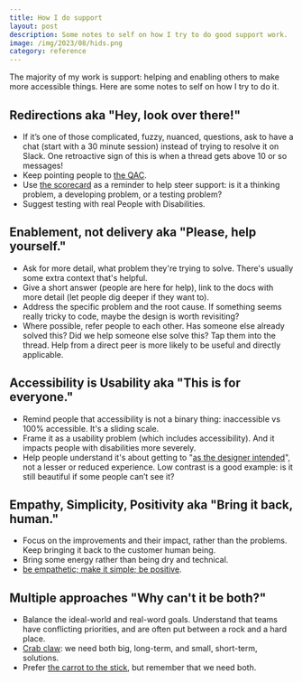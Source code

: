 ```yaml
---
title: How I do support
layout: post
description: Some notes to self on how I try to do good support work.
image: /img/2023/08/hids.png
category: reference
---
```


The majority of my work is support: helping and enabling others to make more accessible things. Here are some notes to self on how I try to do it.

## Redirections aka "Hey, look over there!"

- If it’s one of those complicated, fuzzy, nuanced, questions, ask to have a chat (start with a 30 minute session) instead of trying to resolve it on Slack. One retroactive sign of this is when a thread gets above 10 or so messages!
- Keep pointing people to [the QAC](http://naga.co.za/2021/12/13/qac/).
- Use [the scorecard](https://naga.co.za/2023/06/22/accessible-engineering-scorecard/) as a reminder to help steer support: is it a thinking problem, a developing problem, or a testing problem?
- Suggest testing with real People with Disabilities.

## Enablement, not delivery aka "Please, help yourself."

- Ask for more detail, what problem they're trying to solve. There's usually some extra context that's helpful.
- Give a short answer (people are here for help), link to the docs with more detail (let people dig deeper if they want to).
- Address the specific problem and the root cause. If something seems really tricky to code, maybe the design is worth revisiting?
- Where possible, refer people to each other. Has someone else already solved this? Did we help someone else solve this? Tap them into the thread. Help from a direct peer is more likely to be useful and directly applicable.

## Accessibility is Usability aka "This is for everyone."

- Remind people that accessibility is not a binary thing: inaccessible vs 100% accessible. It's a sliding scale.
- Frame it as a usability problem (which includes accessibility). And it impacts people with disabilities more severely.
- Help people understand it's about getting to "[as the designer intended](https://naga.co.za/2022/07/03/as-we-intended/)", not a lesser or reduced experience. Low contrast is a good example: is it still beautiful if some people can’t see it?

## Empathy, Simplicity, Positivity aka "Bring it back, human."

- Focus on the improvements and their impact, rather than the problems. Keep bringing it back to the customer human being.
- Bring some energy rather than being dry and technical.
- [be empathetic; make it simple; be positive](https://naga.co.za/2023/07/07/the-values-that-drive-my-work/).

## Multiple approaches  "Why can't it be both?"

- Balance the ideal-world and real-word goals. Understand that teams have conflicting priorities, and are often put between a rock and a hard place.
- [Crab claw](https://naga.co.za/2022/09/21/crab-claw/): we need both big, long-term, and small, short-term, solutions.
- Prefer [the carrot to the stick](https://naga.co.za/2022/09/28/the-carrot-not-the-stick/), but remember that we need both.
